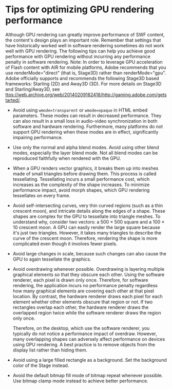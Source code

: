 # Tips for optimizing GPU rendering performance

Although GPU rendering can greatly improve performance of SWF content, the
content's design plays an important role. Remember that settings that have
historically worked well in software rendering sometimes do not work well with
GPU rendering. The following tips can help you achieve good performance with GPU
rendering without incurring any performance penalty in software rendering. Note:
In order to leverage GPU acceleration of Flash content with AIR for mobile
platforms, Adobe recommends that you use renderMode="direct" (that is, Stage3D)
rather than renderMode="gpu". Adobe officially supports and recommends the
following Stage3D based frameworks: Starling (2D) and Away3D (3D). For more
details on Stage3D and Starling/Away3D, see
<ttps://web.archive.org/web/20140209182418/http://gaming.adobe.com/getstarted/>.

- Avoid using `wmode=transparent` or `wmode=opaque` in HTML embed parameters.
  These modes can result in decreased performance. They can also result in a
  small loss in audio-video synchronization in both software and hardware
  rendering. Furthermore, many platforms do not support GPU rendering when these
  modes are in effect, significantly impairing performance.

- Use only the normal and alpha blend modes. Avoid using other blend modes,
  especially the layer blend mode. Not all blend modes can be reproduced
  faithfully when rendered with the GPU.

- When a GPU renders vector graphics, it breaks them up into meshes made of
  small triangles before drawing them. This process is called tessellating.
  Tessellating incurs a small performance cost, which increases as the
  complexity of the shape increases. To minimize performance impact, avoid morph
  shapes, which GPU rendering tessellates on every frame.

- Avoid self-intersecting curves, very thin curved regions (such as a thin
  crescent moon), and intricate details along the edges of a shape. These shapes
  are complex for the GPU to tessellate into triangle meshes. To understand why,
  consider two vectors: a 500 × 500 square and a 100 × 10 crescent moon. A GPU
  can easily render the large square because it's just two triangles. However,
  it takes many triangles to describe the curve of the crescent moon. Therefore,
  rendering the shape is more complicated even though it involves fewer pixels.

- Avoid large changes in scale, because such changes can also cause the GPU to
  again tessellate the graphics.

- Avoid overdrawing whenever possible. Overdrawing is layering multiple
  graphical elements so that they obscure each other. Using the software
  renderer, each pixel is drawn only once. Therefore, for software rendering,
  the application incurs no performance penalty regardless how many graphical
  elements are covering each other at that pixel location. By contrast, the
  hardware renderer draws each pixel for each element whether other elements
  obscure that region or not. If two rectangles overlap each other, the hardware
  renderer draws the overlapped region twice while the software renderer draws
  the region only once.

  Therefore, on the desktop, which use the software renderer, you typically do
  not notice a performance impact of overdraw. However, many overlapping shapes
  can adversely affect performance on devices using GPU rendering. A best
  practice is to remove objects from the display list rather than hiding them.

- Avoid using a large filled rectangle as a background. Set the background color
  of the Stage instead.

- Avoid the default bitmap fill mode of bitmap repeat whenever possible. Use
  bitmap clamp mode instead to achieve better performance.
